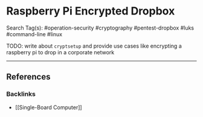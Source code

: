 # Raspberry Pi Encrypted Dropbox

Search Tag(s): #operation-security #cryptography #pentest-dropbox #luks #command-line #linux

TODO: write about `cryptsetup` and provide use cases like encrypting a raspberry pi to drop in a corporate network

---
## References

### Backlinks

- [[Single-Board Computer]]